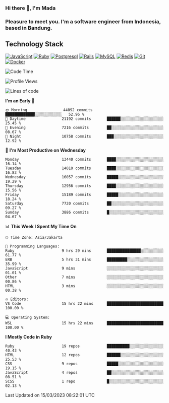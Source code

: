 ### Hi there 👋, I'm Mada
### Pleasure to meet you. I'm a software engineer from Indonesia, based in Bandung.

## Technology Stack

[![JavaScript](https://img.shields.io/badge/-JavaScript-%23F7DF1C?style=flat-square&logo=javascript&logoColor=000000&labelColor=%23F7DF1C&color=%23FFCE5A)](https://www.javascript.com/)
[![Ruby](https://img.shields.io/badge/Ruby-CC342D?style=flat-square&logo=ruby&logoColor=white)](https://www.ruby-lang.org/en/)
[![Postgresql](https://img.shields.io/badge/PostgreSQL-316192?style=flat-square&logo=postgresql&logoColor=ffffff)](https://www.postgresql.org/)
[![Rails](https://img.shields.io/badge/Ruby_on_Rails-CC0000?style=flat-square&logo=ruby-on-rails&logoColor=white)](https://rubyonrails.org/)
[![MySQL](https://img.shields.io/badge/-MySQL-4479A1?style=flat-square&logo=MySQL&logoColor=ffffff)](https://www.mysql.com/)
[![Redis](https://img.shields.io/badge/-Redis-DC382D?style=flat-square&logo=Redis&logoColor=ffffff)](https://redis.io/)
[![Git](https://img.shields.io/badge/-Git-%23F05032?style=flat-square&logo=git&logoColor=%23ffffff)](https://git-scm.com/)
[![Docker](https://img.shields.io/badge/-Docker-2496ED?style=flat-square&logo=docker&logoColor=ffffff)](https://www.docker.com/)
<!--
**madaarya/madaarya** is a ✨ _special_ ✨ repository because its `README.md` (this file) appears on your GitHub profile.

Here are some ideas to get you started:

- 🔭 I’m currently working on ...
- 🌱 I’m currently learning ...
- 👯 I’m looking to collaborate on ...
- 🤔 I’m looking for help with ...
- 💬 Ask me about ...
- 📫 How to reach me: ...
- 😄 Pronouns: ...
- ⚡ Fun fact: ...
-->
<!--START_SECTION:waka-->
![Code Time](http://img.shields.io/badge/Code%20Time-5%2C244%20hrs%2044%20mins-blue)

![Profile Views](http://img.shields.io/badge/Profile%20Views-0-blue)

![Lines of code](https://img.shields.io/badge/From%20Hello%20World%20I%27ve%20Written-33.2%20million%20lines%20of%20code-blue)

**I'm an Early 🐤** 

```text
🌞 Morning                44092 commits       █████████████░░░░░░░░░░░░   52.96 % 
🌆 Daytime                21192 commits       ██████░░░░░░░░░░░░░░░░░░░   25.45 % 
🌃 Evening                7216 commits        ██░░░░░░░░░░░░░░░░░░░░░░░   08.67 % 
🌙 Night                  10758 commits       ███░░░░░░░░░░░░░░░░░░░░░░   12.92 % 
```
📅 **I'm Most Productive on Wednesday** 

```text
Monday                   13440 commits       ████░░░░░░░░░░░░░░░░░░░░░   16.14 % 
Tuesday                  14010 commits       ████░░░░░░░░░░░░░░░░░░░░░   16.83 % 
Wednesday                16057 commits       █████░░░░░░░░░░░░░░░░░░░░   19.29 % 
Thursday                 12956 commits       ████░░░░░░░░░░░░░░░░░░░░░   15.56 % 
Friday                   15189 commits       █████░░░░░░░░░░░░░░░░░░░░   18.24 % 
Saturday                 7720 commits        ██░░░░░░░░░░░░░░░░░░░░░░░   09.27 % 
Sunday                   3886 commits        █░░░░░░░░░░░░░░░░░░░░░░░░   04.67 % 
```


📊 **This Week I Spent My Time On** 

```text
🕑︎ Time Zone: Asia/Jakarta

💬 Programming Languages: 
Ruby                     9 hrs 29 mins       ███████████████░░░░░░░░░░   61.77 % 
ERB                      5 hrs 31 mins       █████████░░░░░░░░░░░░░░░░   35.99 % 
JavaScript               9 mins              ░░░░░░░░░░░░░░░░░░░░░░░░░   01.01 % 
Other                    7 mins              ░░░░░░░░░░░░░░░░░░░░░░░░░   00.86 % 
HTML                     3 mins              ░░░░░░░░░░░░░░░░░░░░░░░░░   00.38 % 

🔥 Editors: 
VS Code                  15 hrs 22 mins      █████████████████████████   100.00 % 

💻 Operating System: 
WSL                      15 hrs 22 mins      █████████████████████████   100.00 % 
```

**I Mostly Code in Ruby** 

```text
Ruby                     19 repos            ██████████░░░░░░░░░░░░░░░   40.43 % 
HTML                     12 repos            ██████░░░░░░░░░░░░░░░░░░░   25.53 % 
CSS                      9 repos             █████░░░░░░░░░░░░░░░░░░░░   19.15 % 
JavaScript               4 repos             ██░░░░░░░░░░░░░░░░░░░░░░░   08.51 % 
SCSS                     1 repo              █░░░░░░░░░░░░░░░░░░░░░░░░   02.13 % 
```




 Last Updated on 15/03/2023 08:22:01 UTC
<!--END_SECTION:waka-->
